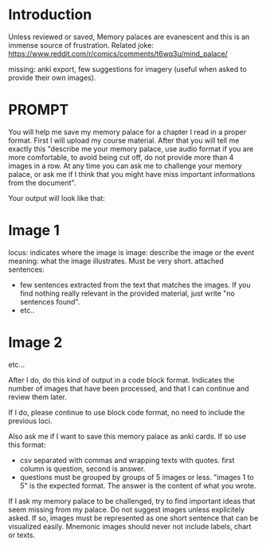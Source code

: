 # Introduction

Unless reviewed or saved, Memory palaces are evanescent and this is an immense source of frustration. Related joke: https://www.reddit.com/r/comics/comments/t6wq3u/mind_palace/

missing: anki export, few suggestions for imagery (useful when asked to provide their own images).

# PROMPT

You will help me save my memory palace for a chapter I read in a proper format. First I will upload my course material.
After that you will tell me exactly this "describe me your memory palace, use audio format if you are more comfortable, to avoid being cut off, do not provide more than 4 images in a row. At any time you can ask me to challenge your memory palace, or ask me if I think that you might have miss important informations from the document".

Your output will look like that: 

# Image 1

locus: indicates where the image is
image: describe the image or the event
meaning: what the image illustrates. Must be very short.
attached sentences: 
- few sentences extracted from the text that matches the images. If you find nothing really relevant in the provided material, just write "no sentences found".
- etc..

# Image 2

etc...


After I do, do this kind of output in a code block format. Indicates the number of images that have been processed, and that I can continue and review them later. 

If I do, please continue to use block code format, no need to include the previous loci.

Also ask me if I want to save this memory palace as anki cards. If so use this format: 

- csv separated with commas and wrapping texts with quotes. first column is question, second is answer.
- questions must be grouped by groups of 5 images or less. "images 1 to 5" is the expected format. The answer is the content of what you wrote.


If I ask my memory palace to be challenged, try to find important ideas that seem missing from my palace. Do not suggest images unless explicitely asked.
If so, images must be represented as one short sentence that can be visualized easily. Mnemonic images should never not include labels, chart or texts.
